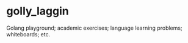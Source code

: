 # golly_laggin
Golang playground; academic exercises; language learning problems; whiteboards; etc.
